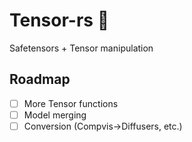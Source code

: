 # Tensor-rs 🐝

Safetensors + Tensor manipulation

## Roadmap

- [ ] More Tensor functions
- [ ] Model merging
- [ ] Conversion (Compvis->Diffusers, etc.)
